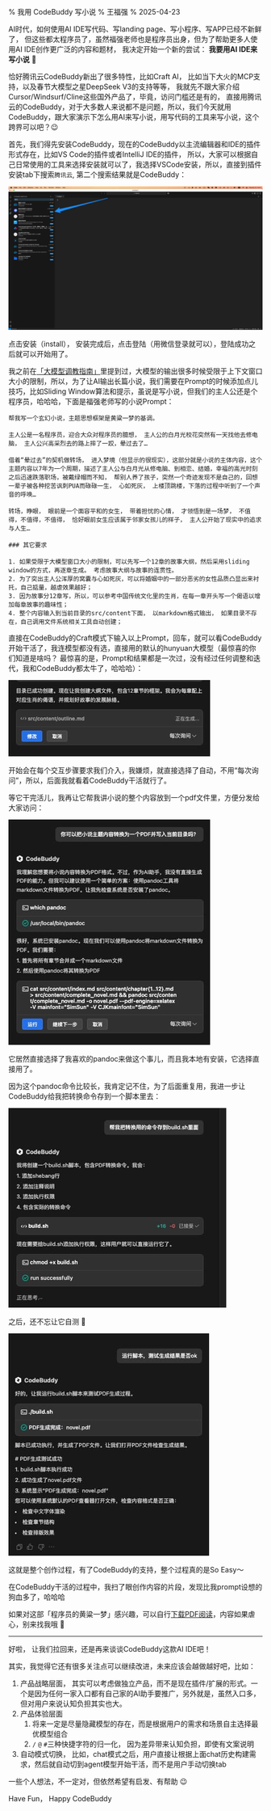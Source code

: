 % 我用 CodeBuddy 写小说
% 王福强
% 2025-04-23

AI时代，如何使用AI IDE写代码、写landing page、写小程序、写APP已经不新鲜了， 但这些都太程序员了，虽然福强老师也是程序员出身，但为了帮助更多人使用AI IDE创作更广泛的内容和题材， 我决定开始一个新的尝试： **我要用AI IDE来写小说** 🤣

恰好腾讯云CodeBuddy新出了很多特性，比如Craft AI， 比如当下大火的MCP支持，以及春节大模型之星DeepSeek V3的支持等等， 我就先不跟大家介绍Cursor/Windsurf/Cline这些国外产品了，毕竟，访问门槛还是有的， 直接用腾讯云的CodeBuddy，对于大多数人来说都不是问题，所以，我们今天就用CodeBuddy，跟大家演示下怎么用AI来写小说，用写代码的工具来写小说，这个跨界可以吧？😉

首先，我们得先安装CodeBuddy，现在的CodeBuddy以主流编辑器和IDE的插件形式存在，比如VS Code的插件或者IntelliJ IDE的插件， 所以，大家可以根据自己日常使用的工具来选择安装就可以了，我选择VSCode安装，所以，直接到插件安装tab下搜索`腾讯云`, 第二个搜索结果就是CodeBuddy：

![](./images/codebuddy-install.jpg)

点击安装（install）， 安装完成后，点击登陆（用微信登录就可以），登陆成功之后就可以开始用了。

我之前在[「大模型调教指南」](https://kb.afoo.me/ai/104-%E5%A4%A7%E6%A8%A1%E5%9E%8B%E8%B0%83%E6%95%99%E6%89%8B%E5%86%8C/)里提到过，大模型的输出很多时候受限于上下文窗口大小的限制，所以，为了让AI输出长篇小说，我们需要在Prompt的时候添加点儿技巧，比如Sliding Window算法和提示，虽说是写小说，但我们的主人公还是个程序员，哈哈哈，下面是福强老师写的小说Prompt：

```
帮我写一个玄幻小说，主题思想框架是黄粱一梦的基调。

主人公是一名程序员，迎合大众对程序员的臆想， 主人公的白月光校花突然有一天找他去修电脑， 主人公兴高采烈去的路上摔了一跤，晕过去了…

借着“晕过去”的契机做转场， 进入梦境（但显示的很现实），这部分就是小说的主体内容，这个主题内容以7年为一个周期，描述了主人公与白月光从修电脑、到相恋、结婚，幸福的高光时刻之后迅速跌落职场，被戴绿帽而不知， 帮别人养了孩子，突然一个奇迹发现不是自己的，回想一辈子被各种挖苦讽刺PUA而碌碌一生， 心如死灰， 上楼顶跳楼，下落的过程中听到了一个声音的呼唤…

转场，睁眼， 眼前是一个面容平和的女生， 带着担忧的心情， 才领悟到是一场梦， 不值得，不值得，不值得， 恰好眼前女生应该属于邻家女孩儿的样子， 主人公开始了现实中的追求与人生…

### 其它要求

1. 如果受限于大模型窗口大小的限制，可以先写一个12章的故事大纲，然后采用sliding window的方式，再逐章生成。 考虑故事大纲与故事的连贯性。
2. 为了突出主人公浑厚的窝囊与心如死灰，可以将婚姻中的一部分恶劣的女性品质凸显出来衬托，自己掂量，越虐效果越好；
3. 因为故事分12章写，所以，可以参考中国传统文化里的生肖，在每一章开头写一个偈语以增加每章故事的趣味性；
4. 整个内容输入到当前目录的src/content下面， 以markdown格式输出， 如果目录不存在，自己调用文件系统相关工具自动创建；

```

直接在CodeBuddy的Craft模式下输入以上Prompt，回车，就可以看CodeBuddy开始干活了，我连模型都没有选，直接用的默认的hunyuan大模型（最惊喜的你们知道是啥吗？ 最惊喜的是，Prompt和结果都是一次过，没有经过任何调整和迭代，我和CodeBuddy都太牛了，哈哈哈）： 

![](./images/codebuddy-interactivie.jpg)

开始会在每个交互步骤要求我们介入，我嫌烦，就直接选择了自动，不用“每次询问”，所以，后面我就看着CodeBuddy干活就行了。

等它干完活儿，我再让它帮我讲小说的整个内容放到一个pdf文件里，方便分发给大家访问：

![](./images/codebuddy-pdf-gen.jpg)

它居然直接选择了我喜欢的pandoc来做这个事儿，而且我本地有安装，它选择直接用了。

因为这个pandoc命令比较长，我肯定记不住，为了后面重复用，我进一步让CodeBuddy给我把转换命令存到一个脚本里去：

![](./images/codebuddy-save-build-sh.jpg)

之后，还不忘让它自测 🤣

![](./images/codebuddy-check-result.jpg)

这就是整个创作过程，有了CodeBuddy的支持，整个过程真的是So Easy～

在CodeBuddy干活的过程中，我扫了眼创作内容的片段，发现比我prompt设想的狗血多了，哈哈哈

如果对这部「程序员的黄粱一梦」感兴趣，可以自行[下载PDF阅读](https://hulk.afoo.me/novel-of-a-programmer.pdf)，内容如果虐心，别来找我哦 🤣


---

好啦， 让我们拉回来，还是再来谈谈CodeBuddy这款AI IDE吧！

其实，我觉得它还有很多关注点可以继续改进，未来应该会越做越好吧，比如：

1. 产品战略层面， 其实可以考虑做独立产品，而不是现在插件/扩展的形式。一个是因为任何一家入口都有自己家的AI助手要推广，另外就是，虽然入口多，但对用户来说认知负担其实也大。
2. 产品体验层面
   1. 将来一定是尽量隐藏模型的存在，而是根据用户的需求和场景自主选择最优模型组合
   2. `/` `@` `#`三种快捷字符的归一化， 因为差异带来认知负担，即使有文案说明
3. 自动模式切换， 比如，chat模式之后，用户直接让根据上面chat历史构建需求，然后就自动切到agent模型开始干活，而不是用户手动切换tab


一些个人想法，不一定对，但依然希望有启发、有帮助 😉

Have Fun， Happy CodeBuddy

